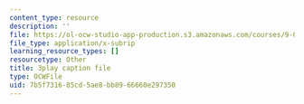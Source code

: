 ```yaml
---
content_type: resource
description: ''
file: https://ol-ocw-studio-app-production.s3.amazonaws.com/courses/9-00sc-introduction-to-psychology-fall-2011/7b5f731685cd5ae8bb8966660e297350_SXzdOK_J-xE.vtt
file_type: application/x-subrip
learning_resource_types: []
resourcetype: Other
title: 3play caption file
type: OCWFile
uid: 7b5f7316-85cd-5ae8-bb89-66660e297350
---
```

